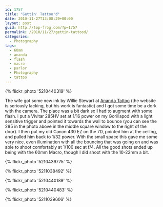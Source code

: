 ```yaml
---
id: 1757
title: "Gettin' Tattoo'd"
date: 2010-11-27T13:08:29+00:00
layout: post
guid: http://top-frog.com/?p=1757
permalink: /2010/11/27/gettin-tattood/
categories:
  - Photography
tags:
  - 60mm
  - ananda
  - flash
  - macro
  - parlor
  - Photography
  - tattoo
---
```

{% flickr_photo '5210440319' %}

The wife got some new ink by Willie Stewart at [Ananda Tattoo](http://anandatattoo.com/) (the website is seriously lacking, but his work is fantastic) and I got some time be a dork with the camera. The place was a bit dark so I had to augment with some flash. I put a Vivitar 285HV set at 1/16 power on my Gorillapod with a light sensitive trigger and pointed it towards the wall to bounce (you can see the 285 in the photo above in the middle square window to the right of the door). I then put my old Canon 430 EZ on the 7D, pointed him at the ceiling, and pulled him back to 1/32 power. With the small space this gave me some very nice, even illumination with all the bouncing that was going on and was able to shoot comfortably at 1/100 sec at f/4. All the good shots ended up being with the 60mm Macro, though I did shoot with the 10-22mm a bit.

{% flickr_photo '5210439775' %}

{% flickr_photo '5211038492' %}

{% flickr_photo '5210440189' %}

{% flickr_photo '5210440483' %}

{% flickr_photo '5211039606' %}
